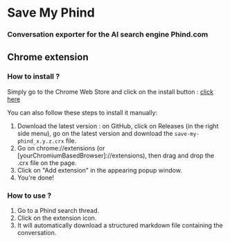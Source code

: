 # Save My Phind 
### Conversation exporter for the AI search engine Phind.com

## Chrome extension
### How to install ?
Simply go to the Chrome Web Store and click on the install button : [click here](https://chrome.google.com/webstore/detail/save-my-phind/agklnagmfeooogcppjccdnoallkhgkod)

You can also follow these steps to install it manually:
1. Download the latest version : on GitHub, click on Releases (in the right side menu), go on the latest version and download the `save-my-phind_x.y.z.crx` file.
2. Go on chrome://extensions (or \[yourChromiumBasedBrowser]://extensions), then drag and drop the .crx file on the page.
3. Click on "Add extension" in the appearing popup window.
4. You're done!

### How to use ?
1. Go to a Phind search thread.
2. Click on the extension icon.
3. It will automatically download a structured markdown file containing the conversation.
